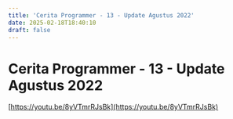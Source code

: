 ```yaml
---
title: 'Cerita Programmer - 13 - Update Agustus 2022'
date: 2025-02-18T18:40:10
draft: false
---
```


# Cerita Programmer - 13 - Update Agustus 2022

[https://youtu.be/8yVTmrRJsBk](https://youtu.be/8yVTmrRJsBk)
